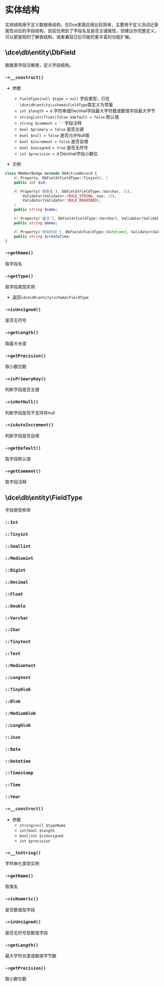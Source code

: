 # 实体结构

实体结构用于定义数据表结构，在Dce里面应用比较简单，主要用于定义活动记录属性对应的字段结构，目前仅用到了字段名及是否主键属性，但建议你完整定义，可以更直观的了解表结构，或者兼容日后可能的更丰富的功能扩展。


## \dce\db\entity\DbField

数据表字段注解类，定义字段结构。


### `->__construct()`

- 参数
  - `FieldType|null $type = null` 字段类型，已在`\dce\db\entity\schema\FieldType`类定义为常量
  - `int $length = 0` 字符串或Decimal字段最大字符数或数值字段最大字节
  - `string|int|float|false $default = false` 默认值
  - `string $comment = ''` 字段注释
  - `bool $primary = false` 是否主键
  - `bool $null = false` 是否允许Null值
  - `bool $increment = false` 是否自增
  - `bool $unsigned = true` 是否无符号
  - `int $precision = 0` Decimal字段小数位

- 示例
```php
class MemberBadge extends DbActiveRecord {
    #[ Property, DbField(FieldType::Tinyint), ]
    public int $id;

    #[ Property('徽章名'), DbField(FieldType::Varchar, 15),
        Validator(Validator::RULE_STRING, max: 15),
        Validator(Validator::RULE_REQUIRED),
    ]
    public string $name;

    #[ Property('备注'), DbField(FieldType::Varchar), Validator(Validator::RULE_STRING, max: 32), ]
    public string $memo;

    #[ Property('添加时间'), DbField(FieldType::Datetime), Validator(Validator::RULE_DATETIME), ]
    public string $createTime;
}
```


### `->getName()`
取字段名


### `->getType()`
取字段类型实例

- 返回`\dce\db\entity\schema\FieldType`


### `->isUnsigned()`
是否无符号


### `->getLength()`
取最大长度


### `->getPrecision()`
取小数位数


### `->isPrimaryKey()`
判断字段是否主键


### `->isNotNull()`
判断字段是否不支持存null


### `->isAutoIncrement()`
判断字段是否自增


### `->getDefault()`
取字段默认值


### `->getComment()`
取字段注释



## \dce\db\entity\FieldType

字段类型枚举


### `::Int`

### `::Tinyint`

### `::Smallint`

### `::Mediumint`

### `::Bigint`

### `::Decimal`

### `::Float`

### `::Double`

### `::Varchar`

### `::Char`

### `::Tinytext`

### `::Text`

### `::Mediumtext`

### `::Longtext`

### `::Tinyblob`

### `::Blob`

### `::Mediumblob`

### `::Longblob`

### `::Json`

### `::Date`

### `::Datetime`

### `::Timestamp`

### `::Time`

### `::Year`


### `->__construct()`

- 参数
  - `string|null $typeName`
  - `int|bool $length`
  - `bool|int $isUnsigned`
  - `int $precision`


### `->__toString()`
字符串化类型实例


### `->getName()`
取类名


### `->isNumeric()`
是否数值型字段


### `->isUnsigned()`
是否无符号型数值字段


### `->getLength()`
最大字符长度或数值字节数


### `->getPrecision()`
取小数位数